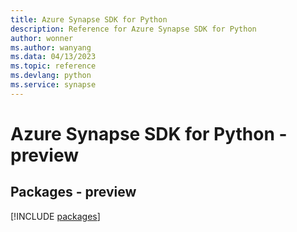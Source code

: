 ```yaml
---
title: Azure Synapse SDK for Python
description: Reference for Azure Synapse SDK for Python
author: wonner
ms.author: wanyang
ms.data: 04/13/2023
ms.topic: reference
ms.devlang: python
ms.service: synapse
---
```

# Azure Synapse SDK for Python - preview
## Packages - preview
[!INCLUDE [packages](synapse-index.md)]